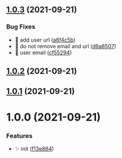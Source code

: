 ## [1.0.3](https://github.com/wow-actions/update-contributors/compare/v1.0.2...v1.0.3) (2021-09-21)


### Bug Fixes

* 🐛 add user url ([a6f4c5b](https://github.com/wow-actions/update-contributors/commit/a6f4c5bb0777fe730aaa8510c8df3c9b1be8a939))
* 🐛 do not remove email and url ([d6a8507](https://github.com/wow-actions/update-contributors/commit/d6a8507a281af1169afde246e6678c9e386cfac0))
* 🐛 user email ([cf55294](https://github.com/wow-actions/update-contributors/commit/cf55294a355dc835014ed3132a721748f2eaf5de))

## [1.0.2](https://github.com/wow-actions/update-contributors/compare/v1.0.1...v1.0.2) (2021-09-21)

## [1.0.1](https://github.com/wow-actions/update-contributors/compare/v1.0.0...v1.0.1) (2021-09-21)

# 1.0.0 (2021-09-21)


### Features

* ✨ init ([f13e864](https://github.com/wow-actions/update-contributors/commit/f13e864668416c6408f7dd0a1159100cda9570a1))
